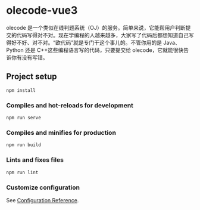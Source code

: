 # olecode-vue3
olecode 是一个类似在线判题系统（OJ）的服务。简单来说，它能帮用户判断提交的代码写得对不对。现在学编程的人越来越多，大家写了代码后都想知道自己写得好不好、对不对。“欧代码”就是专门干这个事儿的。不管你用的是 Java、Python 还是 C++这些编程语言写的代码，只要提交给 olecode，它就能很快告诉你有没有写错。

## Project setup
```
npm install
```

### Compiles and hot-reloads for development
```
npm run serve
```

### Compiles and minifies for production
```
npm run build
```

### Lints and fixes files
```
npm run lint
```

### Customize configuration
See [Configuration Reference](https://cli.vuejs.org/config/).

